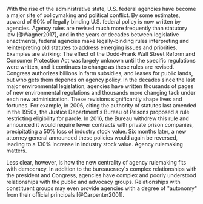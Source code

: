 With the rise of the administrative state, U.S. federal agencies have
become a major site of policymaking and political conflict. By some
estimates, upward of 90% of legally binding U.S. federal policy is now
written by agencies. Agency rules are revised much more frequently than
statutory law [@Wagner2017], and in the years or decades between
legislative enactments, federal agencies make legally-binding rules
interpreting and reinterpreting old statutes to address emerging issues
and priorities. Examples are striking: The effect of the Dodd-Frank Wall
Street Reform and Consumer Protection Act was largely unknown until the
specific regulations were written, and it continues to change as these
rules are revised. Congress authorizes billions in farm subsidies, and
leases for public lands, but who gets them depends on agency policy. In
the decades since the last major environmental legislation, agencies
have written thousands of pages of new environmental regulations and
thousands more changing tack under each new administration. These
revisions significantly shape lives and fortunes. For example, in 2006,
citing the authority of statutes last amended in the 1950s, the Justice
Department's Bureau of Prisons proposed a rule restricting eligibility
for parole. In 2016, the Bureau withdrew this rule and announced it
would require fewer contracts with private prison companies,
precipitating a 50% loss of industry stock value. Six months later, a
new attorney general announced these policies would again be reversed,
leading to a 130% increase in industry stock value. Agency rulemaking
matters.

Less clear, however, is how the new centrality of agency rulemaking fits
with democracy. In addition to the bureaucracy's complex relationships with
the president and Congress, agencies have complex and poorly understood
relationships with the public and advocacy groups. Relationships with
constituent groups may even provide agencies with a degree of "autonomy" from their official principals [@Carpenter2001].
